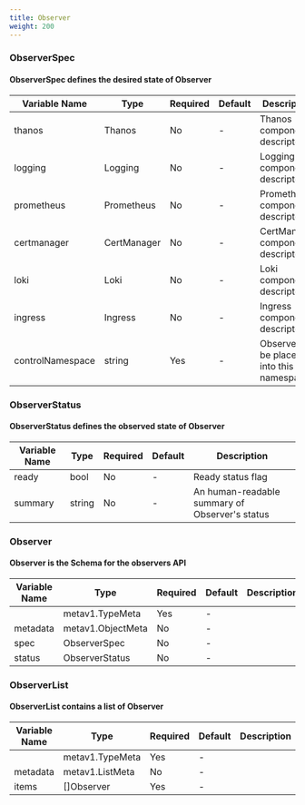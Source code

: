 ```yaml
---
title: Observer
weight: 200
---
```


### ObserverSpec
#### ObserverSpec defines the desired state of Observer

| Variable Name | Type | Required | Default | Description |
|---|---|---|---|---|
| thanos | Thanos | No | - | Thanos component descriptor<br> |
| logging | Logging | No | - | Logging component descriptor<br> |
| prometheus | Prometheus | No | - | Prometheus component descriptor<br> |
| certmanager | CertManager | No | - | CertManager component descriptor<br> |
| loki | Loki | No | - | Loki component descriptor<br> |
| ingress | Ingress | No | - | Ingress component descriptor<br> |
| controlNamespace | string | Yes | - | Observer will be placed into this namespace<br> |
### ObserverStatus
#### ObserverStatus defines the observed state of Observer

| Variable Name | Type | Required | Default | Description |
|---|---|---|---|---|
| ready | bool | No | - | Ready status flag<br> |
| summary | string | No | - | An human-readable summary of Observer's status<br> |
### Observer
#### Observer is the Schema for the observers API

| Variable Name | Type | Required | Default | Description |
|---|---|---|---|---|
|  | metav1.TypeMeta | Yes | - |  |
| metadata | metav1.ObjectMeta | No | - |  |
| spec | ObserverSpec | No | - |  |
| status | ObserverStatus | No | - |  |
### ObserverList
#### ObserverList contains a list of Observer

| Variable Name | Type | Required | Default | Description |
|---|---|---|---|---|
|  | metav1.TypeMeta | Yes | - |  |
| metadata | metav1.ListMeta | No | - |  |
| items | []Observer | Yes | - |  |

